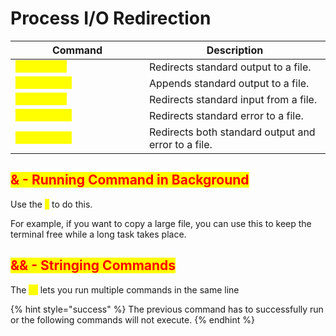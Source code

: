 # Process I/O Redirection

<table data-header-hidden><thead><tr><th width="198">Command</th><th>Description</th></tr></thead><tbody><tr><td><mark style="color:yellow;"><code>> filename</code></mark></td><td>Redirects standard output to a file.</td></tr><tr><td><mark style="color:yellow;"><code>>> filename</code></mark></td><td>Appends standard output to a file.</td></tr><tr><td><mark style="color:yellow;"><code>&#x3C; filename</code></mark></td><td>Redirects standard input from a file.</td></tr><tr><td><mark style="color:yellow;"><code>2> filename</code></mark></td><td>Redirects standard error to a file.</td></tr><tr><td><mark style="color:yellow;"><code>&#x26;> filename</code></mark></td><td>Redirects both standard output and error to a file.</td></tr></tbody></table>

## <mark style="color:red;">& - Running Command in Background</mark>

Use the <mark style="color:yellow;">`&`</mark> to do this.

For example, if you want to copy a large file, you can use this to keep the terminal free while a long task takes place.

## <mark style="color:red;">&& - Stringing Commands</mark>

The <mark style="color:yellow;">`&&`</mark> lets you run multiple commands in the same line

{% hint style="success" %}
The previous command has to successfully run or the following commands will not execute.
{% endhint %}
